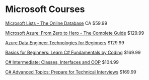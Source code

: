 # Microsoft Courses
[Microsoft Lists - The Online Database](https://www.udemy.com/course/microsoft-lists-the-online-database/?couponCode=UPGRADE02223) CA $59.99

[Microsoft Azure: From Zero to Hero - The Complete Guide](https://www.udemy.com/course/microsoft-azure-from-zero-to-hero-the-complete-guide/?couponCode=UPGRADE02223) $129.99

[Azure Data Engineer Technologies for Beginners](https://www.udemy.com/course/microsoft-azure-database-and-analytics) $129.99

[Basics for Beginners: Learn C# Fundamentals by Coding](https://www.udemy.com/course/csharp-tutorial-for-beginners/?couponCode=UPGRADE02223) $169.99

[C# Intermediate: Classes, Interfaces and OOP](https://www.udemy.com/course/csharp-intermediate-classes-interfaces-and-oop/?couponCode=UPGRADE02223) $104.99

[C# Advanced Topics: Prepare for Technical Interviews](https://www.udemy.com/course/csharp-advanced/?couponCode=UPGRADE02223)  $169.99

